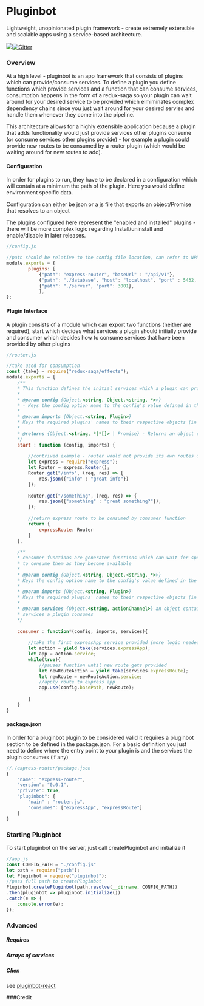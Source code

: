 # Pluginbot 
Lightweight, unopinionated plugin framework - create extremely extensible and scalable apps using a service-based architecture.

<img src="https://img.shields.io/badge/stability-experimental-red.svg">[![Gitter](https://badges.gitter.im/service-bot/pluginbot.svg)](https://gitter.im/service-bot/pluginbot?utm_source=badge&utm_medium=badge&utm_campaign=pr-badge)

### Overview
At a high level - pluginbot is an app framework that consists of plugins which can provide/consume services. To define a plugin you define functions which provide services and a function that can consume services, consumption happens in the form of a redux-saga so your plugin can wait around for your desired service to be provided which elmiminates complex dependency chains since you just wait around for your desired servies and handle them whenever they come into the pipeline.

This architecture allows for a highly extensible application because a plugin that adds functionality would just provide services other plugins consume (or consume services other plugins provide) - for example a plugin could provide new routes to be consumed by a router plugin (which would be waiting around for new routes to add).

#### Configuration
In order for plugins to run, they have to be declared in a configuration 
which will contain at a minimum the path of the plugin. Here you would define
environment specific data.

Configuration can either be json or a js file that exports an object/Promise that resolves to an object 

The plugins configured here represent the "enabled and installed" plugins - there will be more complex logic regarding
Install/uninstall and enable/disable in later releases. 




```js
//config.js

//path should be relative to the config file location, can refer to NPM modules as well
module.exports = {
        plugins: [
            {"path": "express-router", "baseUrl" : "/api/v1"},
            {"path": "./database", "host": "localhost", "port" : 5432, "username" : "admin", "database" : "my_app_db"},
            {"path": "./server", "port": 3001},
            ],
};
```


#### Plugin Interface  
A plugin consists of a module which can export two functions (neither are required), start which decides what services a plugin should initially provide
and consumer which decides how to consume services that have been provided by other plugins 


```js
//router.js

//take used for consumption
const {take} = require("redux-saga/effects");
module.exports = {
    /**
    * This function defines the initial services which a plugin can provide
    * 
    * @param config {Object.<string, Object.<string, *>>} 
    * - Keys the config option name to the config's value defined in the Pluginbot configuration
    *  
    * @param imports {Object.<string, Plugin>} 
    * Keys the required plugins' names to their respective objects (in an initialized state)
    * 
    * @returns {Object.<string, *|*[]> | Promise} - Returns an object containing provided services keyed by service name
    */
    start : function (config, imports) {
        
        //contrived example - router would not provide its own routes usually...
        let express = require("express");
        let Router = express.Router();
        Router.get("/info", (req, res) => {
            res.json({"info" : "great info"})
        });
        
        Router.get("/something", (req, res) => {
            res.json({"something" : "great something?"});
        });
        
        //return express route to be consumed by consumer function
        return {
            expressRoute: Router
        }
    },
    
    /**
    * consumer functions are generator functions which can wait for specific services to be provided and define how 
    * to consume them as they become available
    * 
    * @param config {Object.<string, Object.<string, *>>} 
    * Keys the config option name to the config's value defined in the Pluginbot configuration
    * 
    * @param imports {Object.<string, Plugin>} 
    * Keys the required plugins' names to their respective objects (in an initialized state)
    * 
    * @param services {Object.<string, actionChannel>} an object containing actionChannels for each of the different
    * services a plugin consumes
    */
    
    consumer : function*(config, imports, services){
        
        //take the first expressApp service provided (more logic needed to handle multiple express apps)
        let action = yield take(services.expressApp);
        let app = action.service;
        while(true){
            //pauses function until new route gets provided
            let newRouteAction = yield take(services.expressRoute);
            let newRoute = newRouteAction.service;
            //apply route to express app
            app.use(config.basePath, newRoute);
            
        }
    }
}
```



 
#### package.json
In order for a pluginbot plugin to be considered valid it requires a pluginbot 
section to be defined in the package.json. For a basic definition you just need 
to define where the entry point to your plugin is and the services the plugin consumes (if any)
```js
//./express-router/package.json
{
    "name": "express-router",
    "version": "0.0.1",
    "private": true,
    "pluginbot": {
        "main" : "router.js", 
        "consumes": ["expressApp", "expressRoute"]
    }
}
```
### Starting Pluginbot
To start pluginbot on the server, just call createPluginbot and initialize it

```javascript
//app.js
const CONFIG_PATH = "./config.js"
let path = require("path");
let Pluginbot = require("pluginbot");
//pass full path to createPluginbot
Pluginbot.createPluginbot(path.resolve(__dirname, CONFIG_PATH))
.then(pluginbot => pluginbot.initialize())
.catch(e => {
    console.error(e);
});

```


### Advanced
##### Requires
##### Arrays of services
##### Clien
see [pluginbot-react](https://github.com/service-bot/pluginbot-react)


###Credit
